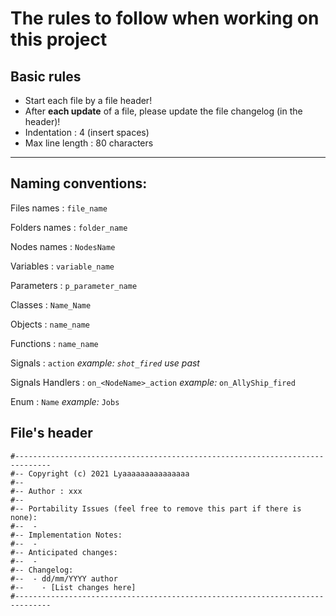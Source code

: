 # The rules to follow when working on this project

## Basic rules


- Start each file by a file header!
- After **each update** of a file, please update the file changelog (in the header)!
- Indentation     : 4 (insert spaces)
- Max line length : 80 characters

---

## Naming conventions:

Files names   : `file_name`

Folders names : `folder_name`

Nodes names   : `NodesName`

Variables     : `variable_name`

Parameters    : `p_parameter_name`

Classes       : `Name_Name`

Objects       : `name_name`

Functions     : `name_name`

Signals       : `action` *example: `shot_fired` use past*

Signals Handlers : `on_<NodeName>_action` *example:* `on_AllyShip_fired`

Enum : `Name` *example:* `Jobs`

## File's header

```
#------------------------------------------------------------------------------
#-- Copyright (c) 2021 Lyaaaaaaaaaaaaaaa
#--
#-- Author : xxx
#--
#-- Portability Issues (feel free to remove this part if there is none):
#--  -
#-- Implementation Notes:
#--  - 
#-- Anticipated changes:
#--  - 
#-- Changelog:
#--  - dd/mm/YYYY author
#--    - [List changes here]
#------------------------------------------------------------------------------
```

